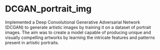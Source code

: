 # DCGAN_portrait_img
Implemented a Deep Convolutional Generative Adversarial Network (DCGAN) to generate artistic images by training it on a dataset of portrait images. The aim was to create a model capable of producing unique and visually compelling artworks by learning the intricate features and patterns present in artistic portraits.
